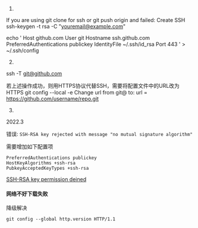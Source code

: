 1.
If you are using git clone for ssh or git push origin and failed:
Create SSH
ssh-keygen -t rsa -C "youremail@example.com"

echo '
Host github.com
User git
Hostname ssh.github.com
PreferredAuthentications publickey
IdentityFile ~/.ssh/id_rsa
Port 443 ' > ~/.ssh/config

2.
ssh -T git@github.com

若上述操作成功，则用HTTPS协议代替SSH，需要将配置文件中的URL改为HTTPS
git config --local -e
Change url from git@ to:
url = https://github.com/username/repo.git

3.
2022.3

错误: ```SSH-RSA key rejected with message "no mutual signature algorithm"```

需要增加如下配置项

	PreferredAuthentications publickey
	HostKeyAlgorithms +ssh-rsa
	PubkeyAcceptedKeyTypes +ssh-rsa


[SSH-RSA key permission deined](https://confluence.atlassian.com/bitbucketserverkb/ssh-rsa-key-rejected-with-message-no-mutual-signature-algorithm-1026057701.html)



#### 网络不好下载失败

降级解决

~~~
git config --global http.version HTTP/1.1
~~~

